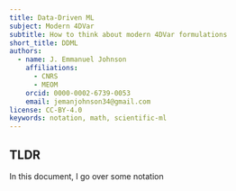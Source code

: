 ```yaml
---
title: Data-Driven ML
subject: Modern 4DVar
subtitle: How to think about modern 4DVar formulations
short_title: DDML
authors:
  - name: J. Emmanuel Johnson
    affiliations:
      - CNRS
      - MEOM
    orcid: 0000-0002-6739-0053
    email: jemanjohnson34@gmail.com
license: CC-BY-4.0
keywords: notation, math, scientific-ml
---
```




## TLDR

In this document, I go over some notation
